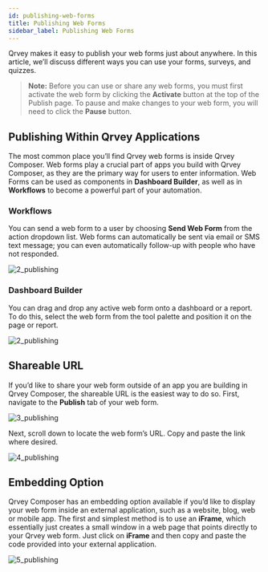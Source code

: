 ```yaml
---
id: publishing-web-forms
title: Publishing Web Forms 
sidebar_label: Publishing Web Forms 
---
```

<div style={{textAlign: "justify"}}>

Qrvey makes it easy to publish your web forms just about anywhere. In this article, we’ll discuss different ways you can use your forms, surveys, and quizzes.

> **Note:** Before you can use or share any web forms, you must first activate the web form by clicking the **Activate** button at the top of the Publish page. To pause and make changes to your web form, you will need to click the **Pause** button.


## Publishing Within Qrvey Applications

The most common place you’ll find Qrvey web forms is inside Qrvey Composer.  Web forms play a crucial part of apps you build with Qrvey Composer, as they are the primary way for users to enter information.  Web Forms can be used as components in **Dashboard Builder**, as well as in **Workflows** to become a powerful part of your automation.

### Workflows
You can send a web form to a user by choosing **Send Web Form** from the action dropdown list. Web forms can automatically be sent via email or SMS text message; you can even automatically follow-up with people who have not responded.

![2_publishing](https://s3.amazonaws.com/cdn.qrvey.com/documentation_assets/ui-docs/web-forms/3.4.1.4_publishing/1_publishing.png#thumbnail-80)

### Dashboard Builder
You can drag and drop any active web form onto a dashboard or a report. To do this, select the web form from the tool palette and position it on the page or report.

![2_publishing](https://s3.amazonaws.com/cdn.qrvey.com/documentation_assets/ui-docs/web-forms/3.4.1.4_publishing/2_publishing.png#thumbnail-60)


## Shareable URL
If you’d like to share your web form outside of an app you are building in Qrvey Composer, the shareable URL is the easiest way to do so. First, navigate to the **Publish** tab of your web form.

![3_publishing](https://s3.amazonaws.com/cdn.qrvey.com/documentation_assets/ui-docs/web-forms/3.4.1.4_publishing/3_publishing.png#thumbnail-80)

Next, scroll down to locate the web form’s URL. Copy and paste the link where desired.

![4_publishing](https://s3.amazonaws.com/cdn.qrvey.com/documentation_assets/ui-docs/web-forms/3.4.1.4_publishing/4.1_publishing.png#thumbnail)

## Embedding Option
Qrvey Composer has an embedding option available if you’d like to display your web form inside an external application, such as a website, blog, web or mobile app. The first and simplest method is to use an **iFrame**, which essentially just creates a small window in a web page that points directly to your Qrvey web form. Just click on **iFrame** and then copy and paste the code provided into your external application.

![5_publishing](https://s3.amazonaws.com/cdn.qrvey.com/documentation_assets/ui-docs/web-forms/3.4.1.4_publishing/5.1_publishing.png#thumbnail)

</div>